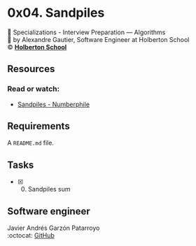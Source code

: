 # 0x04. Sandpiles
:open_file_folder: Specializations - Interview Preparation ― Algorithms  
:bust_in_silhouette: by Alexandre Gautier, Software Engineer at Holberton School  
:copyright: **[Holberton School](https://www.holbertonschool.com/)**

## Resources
### Read or watch:
* [Sandpiles - Numberphile](https://www.youtube.com/watch?v=1MtEUErz7Gg)

## Requirements
A ```README.md``` file.

## Tasks
* [x] 0. Sandpiles sum

## Software engineer
Javier Andrés Garzón Patarroyo  
:octocat: [GitHub](https://github.com/javierandresgp/)
